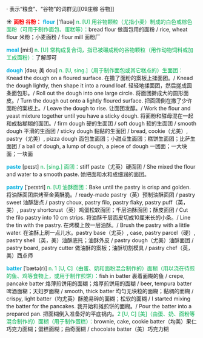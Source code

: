 · 表示“粮食”、“谷物”的词群见[[09庄稼 谷物]]

☀ <font color="red">**面粉 谷粉：**</font>
<font color="sky blue">**flour**</font> ['flaʊə] 
<font color="#00b050">n. [U] 用谷物颗粒（尤指小麦）制成的白色或棕色面粉（可用于制作面包、蛋糕等）：</font>bread flour 做面包用的面粉 / rice, wheat flour 米粉；小麦面粉 / flour mill 面粉厂

<font color="sky blue">**meal**</font> [mi:l] 
<font color="#00b050">n. [U] 常构成复合词，指已被碾成粉的谷物颗粒（用作动物饲料或加工成面粉）：</font>了解即可
                      
<font color="sky blue">**dough**</font> [dəʊ; 美 doʊ]
<font color="#00b050">n. [U, sing.]（用于制作面包或其它糕点的）生面团：</font>Knead the dough on a floured surface. 在撒了面粉的案板上揉面团。/ Knead the dough lightly, then shape it into a round loaf. 轻轻地揉面团，然后搓成圆条面包形。/ Roll out the dough into one large circle. 将面团擀成大的圆形面皮。/ Turn the dough out onto a lightly floured surface. 把面团倒在撒了少许面粉的案板上。/ Leave the dough to rise. 让面团发醇。/ Work the flour and yeast mixture together until you have a sticky dough. 将面粉和酵母混在一起和成黏糊糊的面团。/ firm dough 硬的生面团 / soft dough 软的生面团 / smooth dough 平滑的生面团 / sticky dough 黏黏的生面团 / bread, cookie（尤美）, pastry（尤美）, pizza dough 面包生面团；小甜点生面团；糕饼生面团；比萨生面团 / a ball of dough, a lump of dough, a piece of dough 一团面；一大块面；一块面

<font color="sky blue">**paste**</font> [peɪst]
<font color="#00b050">n. [sing.] 面团：</font>stiff paste（尤英）硬面团 / She mixed the flour and water to a smooth paste. 她把面和水和成细润的面团。
           
<font color="sky blue">**pastry**</font> [ˈpeɪstri]
<font color="#00b050">n. [U] 油酥面团：</font>Bake until the pastry is crisp and golden. 将油酥面团烘烤至金黄酥脆。/ ready-made pastry（英）预制油酥面团 / pastry sweet 油酥甜点 / pastry choux, pastry filo, pastry flaky, pastry puff（英，美）, pastry shortcrust（英）鸡蛋松软面团；千层油酥面团；酥皮面团 / Cut the filo pastry into 10 cm strips. 将油酥千层面皮切成10厘米长的小条。/ Line the tin with the pastry. 在烤模上放一层油酥。/ Brush the pastry with a little water. 在油酥上刷一点儿水。pastry base（尤英）, case, pastry parcel（硬）, pastry shell（英，美）油酥底托；油酥外皮 / pastry dough（尤美）油酥面团 / pastry board, pastry cutter 做油酥的案板；油酥切割模具 / pastry chef（英，美）西点师
           
<font color="sky blue">**batter**</font> [ˈbætə(r)]
<font color="#00b050">n. 1 [U, C]（由蛋、奶和面粉混合制作的）面糊（用以浇在待煎的鱼、鸡等食物上，或用于制作煎饼）：</font>fish in batter 裹着面糊的鱼 / crepe, pancake batter 烙薄煎饼用的面糊；烙厚煎饼用的面糊 / beer, tempura batter 啤酒面糊；天妇罗面糊 / smooth, thick batter 均匀无块粒的面糊；黏稠的而糊 / crispy, light batter（均尤英）酥脆易碎的面糊；松软的面糊 / I started mixing the batter for the pancakes. 我开始和摊煎饼的面糊。/ Pour the batter into a prepared pan. 把面糊倒入准备好的平底锅内。<font color="#00b050">2 [U, C] [美]（由蛋、奶、面粉等混合制作的）面糊（用于制作蛋糕）：</font>brownie, cake, cookie batter（均美）果仁巧克力面糊；蛋糕面糊；曲奇面糊 / chocolate batter（美）巧克力糊
